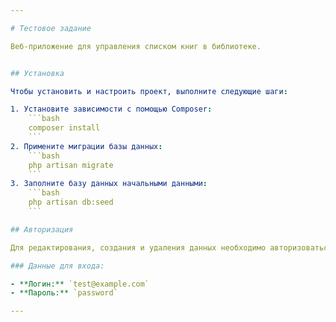 ```yaml
---

# Тестовое задание

Веб-приложение для управления списком книг в библиотеке.


## Установка

Чтобы установить и настроить проект, выполните следующие шаги:

1. Установите зависимости с помощью Composer:
    ```bash
    composer install
    ```
2. Примените миграции базы данных:
    ```bash
    php artisan migrate
    ```
3. Заполните базу данных начальными данными:
    ```bash
    php artisan db:seed
    ```

## Авторизация

Для редактирования, создания и удаления данных необходимо авторизоваться с правами администратора.

### Данные для входа:

- **Логин:** `test@example.com`
- **Пароль:** `password`

---
```

